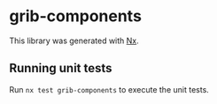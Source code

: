 # grib-components

This library was generated with [Nx](https://nx.dev).

## Running unit tests

Run `nx test grib-components` to execute the unit tests.

